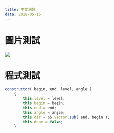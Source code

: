 ```yaml
---
title: 中文測試
data: 2018-05-15
---
```

# 圖片測試
![](https://ntp945812.github.io/jekyll-site/images/test.jpg)
# 程式測試
```javascript
constructor( begin, end, level, angle )
    {
        this.level = level;
        this.begin = begin;
        this.end = end;
        this.angle = angle;
        this.dir = p5.Vector.sub( end, begin );
        this.done = false;
    }
```
